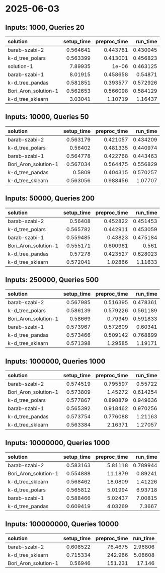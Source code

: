 # 2025-06-03

## Inputs: 1000, Queries 20

| solution             |   setup_time |   preproc_time |   run_time |
|:---------------------|-------------:|---------------:|-----------:|
| barab-szabi-2        |     0.564641 |       0.443781 |   0.430045 |
| k-d_tree_polars      |     0.563399 |       0.413001 |   0.456823 |
| solution-1           |     7.89935  |       1e-06    |   0.463125 |
| barab-szabi-1        |     8.01915  |       0.458658 |   0.54871  |
| k-d_tree_pandas      |     0.581851 |       0.393577 |   0.572926 |
| Bori_Aron_solution-1 |     0.562653 |       0.566098 |   0.584129 |
| k-d_tree_sklearn     |     3.03041  |       1.10719  |   1.16437  |

## Inputs: 10000, Queries 50

| solution             |   setup_time |   preproc_time |   run_time |
|:---------------------|-------------:|---------------:|-----------:|
| barab-szabi-2        |     0.563179 |       0.421057 |   0.434209 |
| k-d_tree_polars      |     0.56402  |       0.481335 |   0.440974 |
| barab-szabi-1        |     0.564778 |       0.422768 |   0.443463 |
| Bori_Aron_solution-1 |     0.567034 |       0.564475 |   0.556829 |
| k-d_tree_pandas      |     0.5809   |       0.404315 |   0.570257 |
| k-d_tree_sklearn     |     0.563056 |       0.988456 |   1.07707  |

## Inputs: 50000, Queries 200

| solution             |   setup_time |   preproc_time |   run_time |
|:---------------------|-------------:|---------------:|-----------:|
| barab-szabi-2        |     0.56408  |       0.452822 |   0.451453 |
| k-d_tree_polars      |     0.565782 |       0.442911 |   0.453059 |
| barab-szabi-1        |     0.559485 |       0.43823  |   0.475184 |
| Bori_Aron_solution-1 |     0.555171 |       0.600961 |   0.561    |
| k-d_tree_pandas      |     0.57278  |       0.423527 |   0.628023 |
| k-d_tree_sklearn     |     0.572041 |       1.02866  |   1.11633  |

## Inputs: 250000, Queries 500

| solution             |   setup_time |   preproc_time |   run_time |
|:---------------------|-------------:|---------------:|-----------:|
| barab-szabi-2        |     0.567985 |       0.516395 |   0.478361 |
| k-d_tree_polars      |     0.586139 |       0.579226 |   0.561189 |
| Bori_Aron_solution-1 |     0.58669  |       0.79349  |   0.591833 |
| barab-szabi-1        |     0.573967 |       0.572609 |   0.60341  |
| k-d_tree_pandas      |     0.573466 |       0.509142 |   0.768899 |
| k-d_tree_sklearn     |     0.571398 |       1.29585  |   1.19171  |

## Inputs: 1000000, Queries 1000

| solution             |   setup_time |   preproc_time |   run_time |
|:---------------------|-------------:|---------------:|-----------:|
| barab-szabi-2        |     0.574519 |       0.795597 |   0.55722  |
| Bori_Aron_solution-1 |     0.573809 |       1.45272  |   0.614254 |
| k-d_tree_polars      |     0.577867 |       0.898879 |   0.949636 |
| barab-szabi-1        |     0.565392 |       0.918462 |   0.970256 |
| k-d_tree_pandas      |     0.573754 |       0.776088 |   1.21163  |
| k-d_tree_sklearn     |     0.563384 |       2.16371  |   1.27057  |

## Inputs: 10000000, Queries 1000

| solution             |   setup_time |   preproc_time |   run_time |
|:---------------------|-------------:|---------------:|-----------:|
| barab-szabi-2        |     0.583163 |        5.81118 |   0.789944 |
| Bori_Aron_solution-1 |     0.554888 |       11.1879  |   0.89241  |
| k-d_tree_sklearn     |     0.568462 |       18.0809  |   1.41226  |
| k-d_tree_polars      |     0.565812 |        5.01994 |   6.93718  |
| barab-szabi-1        |     0.588466 |        5.02437 |   7.00815  |
| k-d_tree_pandas      |     0.609419 |        4.03269 |   7.3667   |

## Inputs: 100000000, Queries 10000

| solution             |   setup_time |   preproc_time |   run_time |
|:---------------------|-------------:|---------------:|-----------:|
| barab-szabi-2        |     0.608522 |        76.4675 |    2.96806 |
| k-d_tree_sklearn     |     0.715334 |       242.966  |    5.08608 |
| Bori_Aron_solution-1 |     0.56946  |       151.231  |   17.146   |